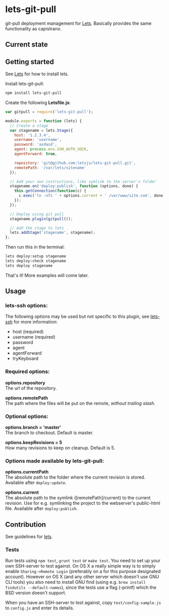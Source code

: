 # lets-git-pull

git-pull deployment management for [Lets][lets].
Basically provides the same functionality as capistrano.

## Current state


## Getting started

See [Lets][lets] for how to install lets.

Install lets-git-pull:

```bash
npm install lets-git-pull
```

Create the following **Letsfile.js**:

```js
var gitpull = require('lets-git-pull');

module.exports = function (lets) {
  // Create a stage
  var stagename = lets.Stage({
    host: '1.2.3.4',
    username: 'username',
    password: 'asdasd',
    agent: process.env.SSH_AUTH_SOCK,
    agentForward: true,

    repository: 'git@github.com:letsjs/lets-git-pull.git',
    remotePath: '/var/lets/sitename'
  });

  // Add your own instructions, like symlink to the server's folder
  stagename.on('deploy:publish', function (options, done) {
    this.getConnection(function(c) {
      c.exec('ln -nfs ' + options.current + ' /var/www/site.com', done);
    });
  });

  // Deploy using git pull
  stagename.plugin(gitpull());

  // Add the stage to lets
  lets.addStage('stagename', stagename);
};
```

Then run this in the terminal:

```bash
lets deploy:setup stagename
lets deploy:check stagename
lets deploy stagename
```

That's it! More examples will come later.

## Usage

### lets-ssh options:

The following options may be used but not specific to this plugin, see
[lets-ssh][lets-ssh] for more information:

* host (required)
* username (required)
* password
* agent
* agentForward
* tryKeyboard

### Required options:

**options.repository**  
The url of the repository.

**options.remotePath**  
The path where the files will be put on the remote, *without trailing slash*.

### Optional options:

**options.branch = 'master'**  
The branch to checkout. Default is master.

**options.keepRevisions = 5**  
How many revisions to keep on cleanup. Default is 5.


### Options made available by lets-git-pull:

**options.currentPath**  
The absolute path to the folder where the current revision is stored. Available
after `deploy:update`.

**options.current**  
The absolute path to the symlink ([remotePath]/current) to the current revision.
Use for e.g. symlinking the project to the webserver's public-html file.
Available after `deploy:publish`.


## Contribution

See guidelines for [lets][lets].


### Tests

Run tests using `npm test`, `grunt test` or `make test`. You need to set up your
own SSH-server to test against. On OS X a really simple way is to simply enable
`Sharing->Remote Login` (preferably on a for this purpose designated account).
However on OS X (and any other server which doesn't use GNU CLI tools) you also
need to install GNU find (using e.g. `brew install findutils --default-names`),
since the tests use a flag (-printf) which the BSD version doesn't support.

When you have an SSH-server to test against, copy `test/config-sample.js` to
`config.js` and enter its details.


[lets]: https://github.com/letsjs/lets
[lets-ssh]: https://github.com/letsjs/lets-ssh
